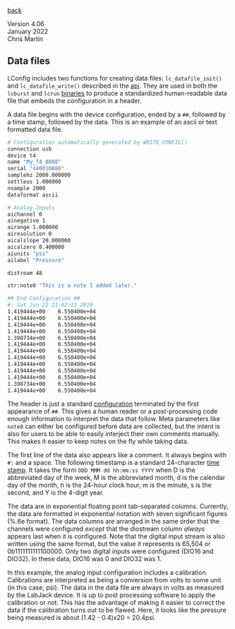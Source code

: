 [back](documentation.md)

Version 4.06  
January 2022  
Chris Martin  

## Data files

LConfig includes two functions for creating data files: `lc_datafile_init()` and `lc_datafile_write()` described in the [api](api.md).  They are used in both the `lcburst` and `lcrun` [binaries](bin.md) to produce a standardized human-readable data file that embeds the configuration in a header.

A data file begins with the device configuration, ended by a `##`, followed by a time stamp, followed by the data.  This is an example of an ascii or text formatted data file.

```bash
# Configuration automatically generated by WRITE_CONFIG()
connection usb
device t4
name "My_T4_0888"
serial "440010888"
samplehz 2000.000000
settleus 1.000000
nsample 2000
dataformat ascii

# Analog Inputs
aichannel 0
ainegative 1
airange 1.000000
airesolution 0
aicalslope 20.000000
aicalzero 0.400000
aiunits "psi"
ailabel "Pressure"

distream 48

str:note0 "This is a note I added later."

## End Configuration ##
#: Sat Jun 22 21:02:12 2019
1.419444e+00	6.550400e+04
1.419444e+00	6.550400e+04
1.419444e+00	6.550400e+04
1.419444e+00	6.550400e+04
1.398734e+00	6.550400e+04
1.419444e+00	6.550400e+04
1.419444e+00	6.550400e+04
1.419444e+00	6.550400e+04
1.419444e+00	6.550400e+04
1.419444e+00	6.550400e+04
1.419444e+00	6.550400e+04
1.398734e+00	6.550400e+04
1.419444e+00	6.550400e+04
```

The header is just a standard [configuration](config.md) terminated by the first appearance of `##`.  This gives a human reader or a post-processing code enough information to interpret the data that follow.  Meta parameters like `note0` can either be configured before data are collected, but the intent is also for users to be able to easily interject their own comments manually.  This makes it easier to keep notes on the fly while taking data.

The first line of the data also appears like a comment.  It always begins with `#:` and a space.  The following timestamp is a standard 24-character [time stamp](https://www.gnu.org/software/libc/manual/html_node/Formatting-Calendar-Time.html#Formatting-Calendar-Time).  It takes the form `DDD MMM dd hh:mm:ss YYYY` when D is the abbreviated day of the week, M is the abbreviated month, d is the calendar day of the month, h is the 24-hour clock hour, m is the minute, s is the second, and Y is the 4-digit year.

The data are in exponential floating point tab-separated columns.  Currently, the data are formatted in exponential notation with seven significant figures (%.6e format).  The data columns are arranged in the same order that the channels were configured *except* that the diostream column *always* appears last when it is configured.  Note that the digital input stream is also written using the same format, but the value it represents is 65,504 or 0b1111111111100000.  Only two digital inputs were configured (DIO16 and DIO32).  In these data, DIO16 was 0 and DIO32 was 1.

In this example, the analog input configuration includes a calibration.  Calibrations are interpreted as being a conversion from volts to some unit (in this case, psi).  The data in the data file are always in volts as measured by the LabJack device.  It is up to post processing software to apply the calibration or not.  This has the advantage of making it easier to correct the data if the calibration turns out to be flawed.  Here, it looks like the pressure being measured is about (1.42 - 0.4)x20 = 20.4psi.


